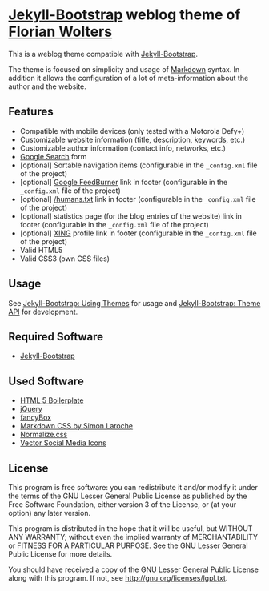 # [Jekyll-Bootstrap](http://jekyllbootstrap.com) weblog theme of [Florian Wolters](http://florianwolters.github.com)

This is a weblog theme compatible with [Jekyll-Bootstrap](http://jekyllbootstrap.com).

The theme is focused on simplicity and usage of [Markdown](http://daringfireball.net/projects/markdown) syntax. In addition it allows the configuration of a lot of meta-information about the author and the website.

## Features

* Compatible with mobile devices (only tested with a Motorola Defy+)
* Customizable website information (title, description, keywords, etc.)
* Customizable author information (contact info, networks, etc.)
* [Google Search](http://google.com) form
* [optional] Sortable navigation items (configurable in the `_config.xml` file of the project)
* [optional] [Google FeedBurner](http://feedburner.com) link in footer (configurable in the `_config.xml` file of the project)
* [optional] [/humans.txt](http://humanstxt.org) link in footer (configurable in the `_config.xml` file of the project)
* [optional] statistics page (for the blog entries of the website) link in footer (configurable in the `_config.xml` file of the project)
* [optional] [XING](http://xing.com) profile link in footer (configurable in the `_config.xml` file of the project)
* Valid HTML5
* Valid CSS3 (own CSS files)

## Usage

See [Jekyll-Bootstrap: Using Themes](http://jekyllbootstrap.com/usage/jekyll-theming.html) for usage and [Jekyll-Bootstrap: Theme API](http://jekyllbootstrap.com/api/theme-api.html) for development.

## Required Software

* [Jekyll-Bootstrap](http://jekyllbootstrap.com)

## Used Software

* [HTML 5 Boilerplate](http://html5boilerplate.com)
* [jQuery](http://jquery.com)
* [fancyBox](http://fancyapps.com/fancybox)
* [Markdown CSS by Simon Laroche](http://simon.lc/sites/markdown)
* [Normalize.css](http://necolas.github.com/normalize.css)
* [Vector Social Media Icons](http://icondock.com/free/vector-social-media-icons)

## License

This program is free software: you can redistribute it and/or modify it under the terms of the GNU Lesser General Public License as published by the Free Software Foundation, either version 3 of the License, or (at your option) any later version.

This program is distributed in the hope that it will be useful, but WITHOUT ANY WARRANTY; without even the implied warranty of MERCHANTABILITY or FITNESS FOR A PARTICULAR PURPOSE.  See the GNU Lesser General Public License for more details.

You should have received a copy of the GNU Lesser General Public License along with this program. If not, see <http://gnu.org/licenses/lgpl.txt>.
